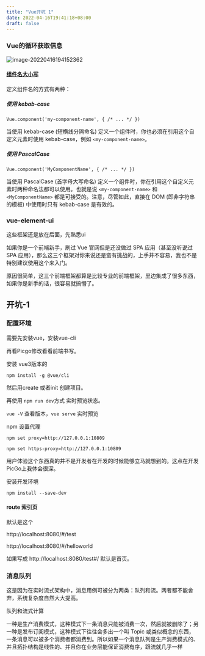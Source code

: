```yaml
---
title: "Vue开坑 1"
date: 2022-04-16T19:41:18+08:00
draft: false
---
```




### Vue的循环获取信息

![image-20220416194152362](https://s2.loli.net/2022/04/16/ykEHt1zxVL9fBrw.jpg)

#### [组件名大小写](https://cn.vuejs.org/v2/guide/components-registration.html#组件名大小写)

定义组件名的方式有两种：

##### 使用 kebab-case

```
Vue.component('my-component-name', { /* ... */ })
```

当使用 kebab-case (短横线分隔命名) 定义一个组件时，你也必须在引用这个自定义元素时使用 kebab-case，例如 `<my-component-name>`。

##### 使用 PascalCase

```
Vue.component('MyComponentName', { /* ... */ })
```

当使用 PascalCase (首字母大写命名) 定义一个组件时，你在引用这个自定义元素时两种命名法都可以使用。也就是说 `<my-component-name>` 和 `<MyComponentName>` 都是可接受的。注意，尽管如此，直接在 DOM (即非字符串的模板) 中使用时只有 kebab-case 是有效的。

### vue-element-ui

这些框架还是放在后面，先熟悉ui

如果你是一个前端新手，刷过 Vue 官网但是还没做过 SPA 应用（甚至没听说过 SPA 应用），那么这三个框架对你来说还是蛮有挑战的，上手并不容易，我也不是特别建议使用这个来入门。

原因很简单，这三个前端框架都算是比较专业的前端框架，里边集成了很多东西，如果你是新手的话，很容易就搞懵了。

## 开坑-1 

### 配置环境



需要先安装vue，安装vue-cli

再看Picgo修改看看前端书写。

安装 vue3版本的

  `npm install -g @vue/cli`

然后用create 或者init 创建项目。

再使用 `npm run dev`方式 实时预览状态。

`vue -V` 查看版本，`vue serve` 实时预览

npm 设置代理

`npm set proxy=http://127.0.0.1:10809`

`npm set https-proxy=http://127.0.0.1:10809 `



用户体验这个东西真的并不是开发者在开发的时候能够立马就想到的。这点在开发PicGo上我体会很深。

安装开发环境

`npm install --save-dev` 



#### route 索引页

默认是这个

http://localhost:8080/#/test

http://localhost:8080/#/helloworld

如果写成 http://localhost:8080/test#/  默认是首页。



### 消息队列

这是因为在实时流式架构中，消息用例可被分为两类：队列和流。两者都不能舍弃，系统复杂度自然大大提高。

队列和流式计算

一种是生产消费模式，这种模式下一条消息只能被消费一次，然后就被删除了；另一种是发布订阅模式，这种模式下往往会多出一个叫 Topic 或类似概念的东西，一条消息可以被多个消费者都消费到。所以如果一个消息队列是生产消费模式的、并且拓扑结构是线性的、并且你在业务层能保证消费有序，跟流就几乎一样

